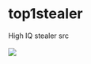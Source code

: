 # top1stealer
High IQ stealer src
<br><br>
<img src="![image](https://media.discordapp.net/attachments/829507168142884874/950122115443593236/rat.png?width=719&height=459)">
